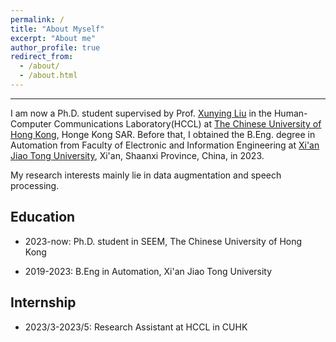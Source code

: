 ```yaml
---
permalink: /
title: "About Myself"
excerpt: "About me"
author_profile: true
redirect_from: 
  - /about/
  - /about.html
---
```


__________________________
I am now a Ph.D. student supervised by Prof. [Xunying Liu](https://www1.se.cuhk.edu.hk/~xyliu/) in the Human-Computer Communications Laboratory(HCCL) at [The Chinese University of Hong Kong](https://www.cuhk.edu.hk/chinese/), Honge Kong SAR. Before that, I obtained the B.Eng. degree in Automation from Faculty of Electronic and Information Engineering at [Xi'an Jiao Tong University](www.xjtu.edu.cn), Xi'an, Shaanxi Province, China, in 2023.

My research interests mainly lie in data augmentation and speech processing.

## Education

- 2023-now: Ph.D. student in SEEM, The Chinese University of Hong Kong

- 2019-2023: B.Eng in Automation, Xi'an Jiao Tong University

## Internship

- 2023/3-2023/5: Research Assistant at HCCL in CUHK